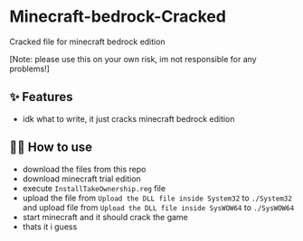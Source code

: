 # Minecraft-bedrock-Cracked

Cracked file for minecraft bedrock edition

[Note: please use this on your own risk, im not responsible for any problems!]

## ✨ Features

- idk what to write, it just cracks minecraft bedrock edition

## 💁‍♀️ How to use

- download the files from this repo
- download minecraft trial edition
- execute `InstallTakeOwnership.reg` file
- upload the file from `Upload the DLL file inside System32` to `./System32` and upload file from `Upload the DLL file inside SysWOW64` to `./SysWOW64`
- start minecraft and it should crack the game
- thats it i guess
